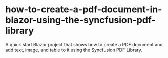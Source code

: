 # how-to-create-a-pdf-document-in-blazor-using-the-syncfusion-pdf-library
A quick start Blazor project that shows how to create a PDF document and add text, image, and table to it using the Syncfusion PDF Library.
